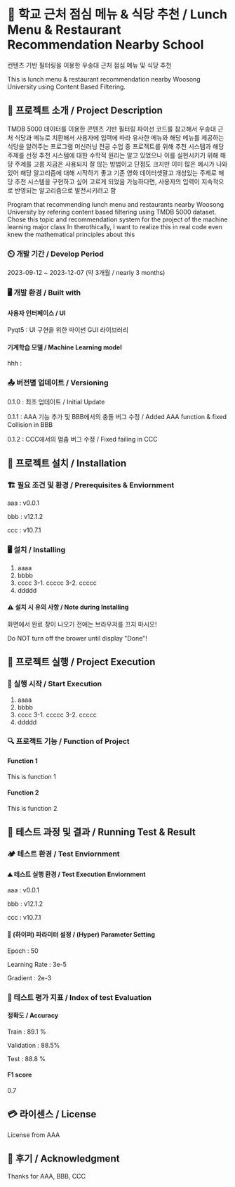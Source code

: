 # 📛  학교 근처 점심 메뉴 & 식당 추천  / Lunch Menu & Restaurant Recommendation Nearby School
컨텐츠 기반 필터링을 이용한 우송대 근처 점심 메뉴 및 식당 추천

 This is lunch menu & restaurant recommendation nearby Woosong University using Content Based Filtering.

## 🧾 프로젝트 소개 / Project Description
TMDB 5000 데이터를 이용한 콘텐츠 기반 필터링 파이선 코드를 참고해서 우송대 근처 식당과 메뉴로 치환해서 사용자에 입력에 따라 유사한 메뉴와 해당 메뉴를 제공하는 식당을 알려주는 프로그램
머신러닝 전공 수업 중 프로젝트를 위해 추천 시스템과 해당 주제를 선정
추천 시스템에 대한 수학적 원리는 알고 있었으나 이를 실현시키기 위해 해당 주제를 고름
지금은 사용되지 잘 않는 방법이고 단점도 크지만 이미 많은 예시가 나와 있어 해당 알고리즘에 대해 시작하기 좋고 기존 영화 데이터셋말고 개성있는 주제로 해당 추천 시스템을 구현하고 싶어 고르게 되었음
가능하다면, 사용자의 입력이 지속적으로 반영되는 알고리즘으로 발전시키려고 함

Program that recommending lunch menu and restaurants nearby Woosong University by refering content based filtering using TMDB 5000 dataset. Chose this topic and recommendation system for the project of the machine learning major class
In therothically, I want to realize this in real code even knew the mathematical principles about this


### ⏲️ 개발 기간 / Develop Period
 2023-09-12 ~ 2023-12-07 (약 3개월 / nearly 3 months)

### 🖥️ 개발 환경 / Built with
#### 사용자 인터페이스 / UI
 Pyqt5 : UI 구현을 위한 파이썬 GUI 라이브러리

#### 기계학습 모델 / Machine Learning model
 
 hhh : 

### 📤 버전별 업데이트 / Versioning
0.1.0 : 최초 업데이트 / Initial Update


0.1.1 : AAA 기능 추가 및 BBB에서의 충돌 버그 수정 / Added AAA function & fixed Collision in BBB


0.1.2 : CCC에서의 멈춤 버그 수정 / Fixed failing in CCC

## 🔌 프로젝트 설치 /  Installation
### 🏗️ 필요 조건 및 환경 / Prerequisites & Enviornment
aaa : v0.0.1


bbb : v12.1.2


ccc : v10.7.1

### 🖥️ 설치 / Installing
1. aaaa
2. bbbb
3. cccc
3-1. ccccc
3-2. ccccc
4. ddddd

#### ⚠️ 설치 시 유의 사항 / Note during Installing
화면에서 완료 창이 나오기 전에는 브라우저를 끄지 마시오!

Do NOT turn off the brower until display "Done"!

## 🏁 프로젝트 실행 / Project Execution
### 📣 실행 시작 / Start Execution
1. aaaa
2. bbbb
3. cccc
3-1. ccccc
3-2. ccccc
4. ddddd

### 🔍 프로젝트 기능 / Function of Project
#### Function 1
This is function 1

#### Function 2
This is function 2

## 📝 테스트 과정 및 결과 / Running Test & Result
### 🏕️ 테스트 환경 / Test Enviornment
#### ⛰️ 테스트 실행 환경 / Test Execution Enviornment
aaa : v0.0.1

bbb : v12.1.2

ccc : v10.7.1

#### 📌 (하이퍼) 파라미터 설정 / (Hyper) Parameter Setting
Epoch : 50


Learning Rate : 3e-5


Gradient : 2e-3

### 📐 테스트 평가 지표 / Index of test Evaluation 
#### 정확도 / Accuracy
Train : 89.1 %


Validation : 88.5%


Test : 88.8 %

#### F1 score
0.7

## 💳 라이센스 / License
License from AAA

## 🙇 후기 / Acknowledgment
Thanks for AAA, BBB, CCC


